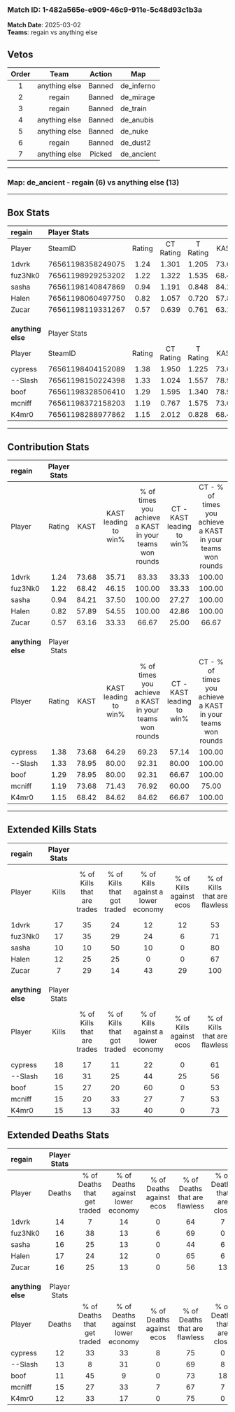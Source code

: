 ### Match ID: 1-482a565e-e909-46c9-911e-5c48d93c1b3a  
**Match Date**: 2025-03-02  
**Teams**: regain vs anything else  

## Vetos  

| Order | Team | Action | Map |
| :---: | :--: | :----: | --- |
| 1 | anything else | Banned | de_inferno |
| 2 | regain | Banned | de_mirage |
| 3 | regain | Banned | de_train |
| 4 | anything else | Banned | de_anubis |
| 5 | anything else | Banned | de_nuke |
| 6 | regain | Banned | de_dust2 |
| 7 | anything else | Picked | de_ancient |

---  

### **Map**: de_ancient - regain (6) vs anything else (13)  
---  

## Box Stats  

| **regain**        | Player Stats      |        |           |          |       |      |       |         |        |      |     |
| :- | :- | :-: | :-: | :-: | :-: | :-: | :-: | :-: | :-: | :-: | :-: |
| Player            | SteamID           | Rating | CT Rating | T Rating | KAST  | ADR  | Kills | Assists | Deaths | K/D  | HS% |
| 1dvrk             | 76561198358249075 |  1.24  |   1.301   |  1.205   | 73.68 | 78.8 |  17   |    1    |   14   | 1.21 | 29  |
| fuz3Nk0           | 76561198929253202 |  1.22  |   1.322   |  1.535   | 68.42 | 98.1 |  17   |    4    |   16   | 1.06 | 76  |
| sasha             | 76561198140847869 |  0.94  |   1.191   |  0.848   | 84.21 | 70.7 |  10   |    6    |   16   | 0.63 | 30  |
| Halen             | 76561198060497750 |  0.82  |   1.057   |  0.720   | 57.89 | 72.7 |  12   |    6    |   17   | 0.71 | 33  |
| Zucar             | 76561198119331267 |  0.57  |   0.639   |  0.761   | 63.16 | 49.5 |   7   |    4    |   16   | 0.44 | 14  |
|                   |                   |        |           |          |       |      |       |         |        |      |     |
|                   |                   |        |           |          |       |      |       |         |        |      |     |
|                   |                   |        |           |          |       |      |       |         |        |      |     |
| **anything else** | Player Stats      |        |           |          |       |      |       |         |        |      |     |
| Player            | SteamID           | Rating | CT Rating | T Rating | KAST  | ADR  | Kills | Assists | Deaths | K/D  | HS% |
| cypress           | 76561198404152089 |  1.38  |   1.950   |  1.225   | 73.68 | 88.3 |  18   |    3    |   12   | 1.50 | 61  |
| --Slash           | 76561198150224398 |  1.33  |   1.024   |  1.557   | 78.95 | 94.6 |  16   |    5    |   13   | 1.23 | 75  |
| boof              | 76561198328506410 |  1.29  |   1.595   |  1.340   | 78.95 | 81.5 |  15   |    4    |   11   | 1.36 | 66  |
| mcniff            | 76561198372158203 |  1.19  |   0.767   |  1.575   | 73.68 | 95.5 |  15   |    5    |   15   | 1.00 | 60  |
| K4mr0             | 76561198288977862 |  1.15  |   2.012   |  0.828   | 68.42 | 76.6 |  15   |    0    |   12   | 1.25 | 80  |
---  

## Contribution Stats  

| **regain**        | Player Stats |       |                      |                                                        |                           |                                                             |                          |                                                            |
| :- | :-: | :-: | :-: | :-: | :-: | :-: | :-: | :-: |
| Player            |    Rating    | KAST  | KAST leading to win% | % of times you achieve a KAST in your teams won rounds | CT - KAST leading to win% | CT - % of times you achieve a KAST in your teams won rounds | T - KAST leading to win% | T - % of times you achieve a KAST in your teams won rounds |
| 1dvrk             |     1.24     | 73.68 |        35.71         |                         83.33                          |           33.33           |                           100.00                            |          40.00           |                           66.67                            |
| fuz3Nk0           |     1.22     | 68.42 |        46.15         |                         100.00                         |           33.33           |                           100.00                            |          75.00           |                           100.00                           |
| sasha             |     0.94     | 84.21 |        37.50         |                         100.00                         |           27.27           |                           100.00                            |          60.00           |                           100.00                           |
| Halen             |     0.82     | 57.89 |        54.55         |                         100.00                         |           42.86           |                           100.00                            |          75.00           |                           100.00                           |
| Zucar             |     0.57     | 63.16 |        33.33         |                         66.67                          |           25.00           |                            66.67                            |          50.00           |                           66.67                            |
|                   |              |       |                      |                                                        |                           |                                                             |                          |                                                            |
|                   |              |       |                      |                                                        |                           |                                                             |                          |                                                            |
|                   |              |       |                      |                                                        |                           |                                                             |                          |                                                            |
| **anything else** | Player Stats |       |                      |                                                        |                           |                                                             |                          |                                                            |
| Player            |    Rating    | KAST  | KAST leading to win% | % of times you achieve a KAST in your teams won rounds | CT - KAST leading to win% | CT - % of times you achieve a KAST in your teams won rounds | T - KAST leading to win% | T - % of times you achieve a KAST in your teams won rounds |
| cypress           |     1.38     | 73.68 |        64.29         |                         69.23                          |           57.14           |                           100.00                            |          71.43           |                           55.56                            |
| --Slash           |     1.33     | 78.95 |        80.00         |                         92.31                          |           80.00           |                           100.00                            |          80.00           |                           88.89                            |
| boof              |     1.29     | 78.95 |        80.00         |                         92.31                          |           66.67           |                           100.00                            |          88.89           |                           88.89                            |
| mcniff            |     1.19     | 73.68 |        71.43         |                         76.92                          |           60.00           |                            75.00                            |          77.78           |                           77.78                            |
| K4mr0             |     1.15     | 68.42 |        84.62         |                         84.62                          |           66.67           |                           100.00                            |          100.00          |                           77.78                            |
---  

## Extended Kills Stats  

| **regain**        | Player Stats |                            |                            |                                    |                         |                              |                                 |                                       |                    |           |
| :- | :-: | :-: | :-: | :-: | :-: | :-: | :-: | :-: | :-: | :-: |
| Player            |    Kills     | % of Kills that are trades | % of Kills that got traded | % of Kills against a lower economy | % of Kills against ecos | % of Kills that are flawless | % of Kills that are close duels | % of Kills that are assisted by flash | Pistol Round Kills | AWP Kills |
| 1dvrk             |      17      |             35             |             24             |                 12                 |           12            |              53              |                6                |                   6                   |         4          |     2     |
| fuz3Nk0           |      17      |             35             |             29             |                 24                 |            6            |              71              |               12                |                   0                   |         0          |     1     |
| sasha             |      10      |             10             |             50             |                 10                 |            0            |              80              |               10                |                  10                   |         0          |     1     |
| Halen             |      12      |             25             |             25             |                 0                  |            0            |              67              |                0                |                   0                   |         0          |     0     |
| Zucar             |      7       |             29             |             14             |                 43                 |           29            |             100              |                0                |                   0                   |         0          |     0     |
|                   |              |                            |                            |                                    |                         |                              |                                 |                                       |                    |           |
|                   |              |                            |                            |                                    |                         |                              |                                 |                                       |                    |           |
|                   |              |                            |                            |                                    |                         |                              |                                 |                                       |                    |           |
| **anything else** | Player Stats |                            |                            |                                    |                         |                              |                                 |                                       |                    |           |
| Player            |    Kills     | % of Kills that are trades | % of Kills that got traded | % of Kills against a lower economy | % of Kills against ecos | % of Kills that are flawless | % of Kills that are close duels | % of Kills that are assisted by flash | Pistol Round Kills | AWP Kills |
| cypress           |      18      |             17             |             11             |                 22                 |            0            |              61              |                6                |                   0                   |         0          |     4     |
| --Slash           |      16      |             31             |             25             |                 44                 |           25            |              56              |               13                |                   0                   |         0          |     2     |
| boof              |      15      |             27             |             20             |                 60                 |            0            |              53              |                0                |                  13                   |         0          |     0     |
| mcniff            |      15      |             20             |             33             |                 27                 |            7            |              53              |               13                |                   0                   |         0          |     1     |
| K4mr0             |      15      |             13             |             33             |                 40                 |            0            |              73              |                0                |                   0                   |         1          |     3     |
## Extended Deaths Stats  

| **regain**        | Player Stats |                             |                                   |                          |                               |                            |                           |               |
| :- | :-: | :-: | :-: | :-: | :-: | :-: | :-: | :-: |
| Player            |    Deaths    | % of Deaths that get traded | % of Deaths against lower economy | % of Deaths against ecos | % of Deaths that are flawless | % of Deaths that are close | % of Deaths while blinded | Deaths to AWP |
| 1dvrk             |      14      |              7              |                14                 |            0             |              64               |             7              |             0             |       0       |
| fuz3Nk0           |      16      |             38              |                13                 |            6             |              69               |             0              |             0             |       0       |
| sasha             |      16      |             25              |                13                 |            0             |              44               |             6              |             0             |       1       |
| Halen             |      17      |             24              |                12                 |            0             |              65               |             6              |             6             |       0       |
| Zucar             |      16      |             25              |                13                 |            0             |              56               |             13             |             6             |       0       |
|                   |              |                             |                                   |                          |                               |                            |                           |               |
|                   |              |                             |                                   |                          |                               |                            |                           |               |
|                   |              |                             |                                   |                          |                               |                            |                           |               |
| **anything else** | Player Stats |                             |                                   |                          |                               |                            |                           |               |
| Player            |    Deaths    | % of Deaths that get traded | % of Deaths against lower economy | % of Deaths against ecos | % of Deaths that are flawless | % of Deaths that are close | % of Deaths while blinded | Deaths to AWP |
| cypress           |      12      |             33              |                33                 |            8             |              75               |             0              |             0             |       1       |
| --Slash           |      13      |              8              |                31                 |            0             |              69               |             8              |             8             |       1       |
| boof              |      11      |             45              |                 9                 |            0             |              73               |             18             |             0             |       1       |
| mcniff            |      15      |             27              |                33                 |            7             |              67               |             7              |             0             |       1       |
| K4mr0             |      12      |             33              |                17                 |            0             |              75               |             0              |             8             |       0       |

